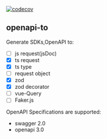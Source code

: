 [![codecov](https://codecov.io/github/Vc-great/openapi-to/branch/V2/graph/badge.svg?token=5UB04YYCEB)](https://codecov.io/github/Vc-great/openapi-to)

## openapi-to
Generate SDKs,OpenAPI to:
+ [ ] js request(jsDoc)
+ [x] ts request
+ [x] ts type
+ [ ] request object
+ [x] zod
+ [x] zod decorator
+ [ ] vue-Query
+ [ ] Faker.js

OpenAPI Specifications are supported:
- swagger 2.0
- openapi 3.0
